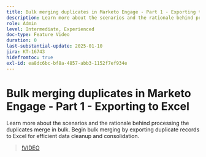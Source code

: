```yaml
---
title: Bulk merging duplicates in Marketo Engage - Part 1 - Exporting to Excel
description: Learn more about the scenarios and the rationale behind processing the duplicates merge in bulk. Begin bulk merging by exporting duplicate records to Excel for efficient data cleanup and consolidation.
role: Admin
level: Intermediate, Experienced
doc-type: Feature Video
duration: 0
last-substantial-update: 2025-01-10
jira: KT-16743
hidefromtoc: true
exl-id: ea8dc6bc-bf8a-4857-abb3-1152f7ef934e
---
```

# Bulk merging duplicates in Marketo Engage - Part 1 - Exporting to Excel

Learn more about the scenarios and the rationale behind processing the duplicates merge in bulk. Begin bulk merging by exporting duplicate records to Excel for efficient data cleanup and consolidation.

>[!VIDEO](https://video.tv.adobe.com/v/3429473/?learn=on&enablevpops)
